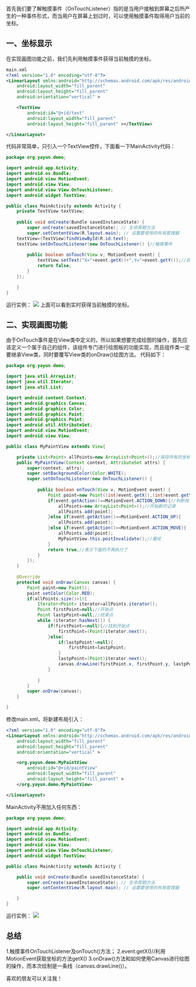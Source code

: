 首先我们要了解触摸事件（OnTouchListener）指的是当用户接触到屏幕之后所产生的一种事件形式，而当用户在屏幕上划过时，可以使用触摸事件取得用户当前的坐标。
## 一、坐标显示

在实现画图功能之前，我们先利用触摸事件获得当前触摸的坐标。
```xml
main.xml
<?xml version="1.0" encoding="utf-8"?>
<LinearLayout xmlns:android="http://schemas.android.com/apk/res/android"
    android:layout_width="fill_parent"
    android:layout_height="fill_parent"
    android:orientation="vertical" >

    <TextView
        android:id="@+id/text"
        android:layout_width="fill_parent"
        android:layout_height="fill_parent" ></TextView>

</LinearLayout>

```
代码非常简单，只引入一个TextView控件，下面看一下MainActivity代码：
```java
package org.yayun.demo;

import android.app.Activity;
import android.os.Bundle;
import android.view.MotionEvent;
import android.view.View;
import android.view.View.OnTouchListener;
import android.widget.TextView;

public class MainActivity extends Activity {
	private TextView textView;
	
	public void onCreate(Bundle savedInstanceState) {
		super.onCreate(savedInstanceState); // 生命周期方法
		super.setContentView(R.layout.main); // 设置要使用的布局管理器
	textView=(TextView)findViewById(R.id.text);
	textView.setOnTouchListener(new OnTouchListener() {//触摸事件
		
		public boolean onTouch(View v, MotionEvent event) {
			textView.setText("X="+event.getX()+",Y="+event.getY());//获取坐标
			return false;
		}
	});

	}
}
```
运行实例：
![](http://img.blog.csdn.net/20150530151639685?watermark/2/text/aHR0cDovL2Jsb2cuY3Nkbi5uZXQveWF5dW4wNTE2/font/5a6L5L2T/fontsize/400/fill/I0JBQkFCMA==/dissolve/70/gravity/Center)
上面可以看到实时获得当前触摸的坐标。
## 二、实现画图功能

由于OnTouch事件是在View类中定义的，所以如果想要完成绘图的操作，首先应该定义一个属于自己的组件，该组件专门进行绘图板的功能实现，而且组件类一定要继承View类，同时要覆写View类的onDraw()绘图方法。
代码如下：
```java
package org.yayun.demo;

import java.util.ArrayList;
import java.util.Iterator;
import java.util.List;

import android.content.Context;
import android.graphics.Canvas;
import android.graphics.Color;
import android.graphics.Paint;
import android.graphics.Point;
import android.util.AttributeSet;
import android.view.MotionEvent;
import android.view.View;

public class MyPaintView extends View{

	private List<Point> allPoints=new ArrayList<Point>();//保存所有的坐标点
	public MyPaintView(Context context, AttributeSet attrs) {
		super(context, attrs);
		super.setBackgroundColor(Color.WHITE);
		super.setOnTouchListener(new OnTouchListener() {
			
			public boolean onTouch(View v, MotionEvent event) {
				Point point=new Point((int)event.getX(),(int)event.getY());
				if(event.getAction()==MotionEvent.ACTION_DOWN){//判断按下
					allPoints=new ArrayList<Point>();//开始新的记录
					allPoints.add(point);
				}else if(event.getAction()==MotionEvent.ACTION_UP){
					allPoints.add(point);
				}else if(event.getAction()==MotionEvent.ACTION_MOVE){
					allPoints.add(point);
					MyPaintView.this.postInvalidate();//重绘
				}
				return true;//表示下面的不再执行了
			}
		});
	}
	
	@Override
	protected void onDraw(Canvas canvas) {
		Paint paint=new Paint();
		paint.setColor(Color.RED);
		if(allPoints.size()>1){
			Iterator<Point> iterator=allPoints.iterator();
			Point firstPoint=null;//开始点
			Point lastpPoint=null;//结束点
			while (iterator.hasNext()) {
				if(firstPoint==null){//找到开始点
					firstPoint=(Point)iterator.next();
				}else{
					if(lastpPoint!=null){
						firstPoint=lastpPoint;
					}
					lastpPoint=(Point)iterator.next();
					canvas.drawLine(firstPoint.x, firstPoint.y, lastpPoint.x, lastpPoint.y, paint);//画线
				}
				
			}
		}
		super.onDraw(canvas);
	}

}
```

修改main.xml，将新建布局引入：
```xml
<?xml version="1.0" encoding="utf-8"?>
<LinearLayout xmlns:android="http://schemas.android.com/apk/res/android"
    android:layout_width="fill_parent"
    android:layout_height="fill_parent"
    android:orientation="vertical" >

    <org.yayun.demo.MyPaintView
        android:id="@+id/paintView"
        android:layout_width="fill_parent"
        android:layout_height="fill_parent" >
    </org.yayun.demo.MyPaintView>

</LinearLayout>

```
MainActivity不用加入任何东西：
```java
package org.yayun.demo;

import android.app.Activity;
import android.os.Bundle;
import android.view.MotionEvent;
import android.view.View;
import android.view.View.OnTouchListener;
import android.widget.TextView;

public class MainActivity extends Activity {

	public void onCreate(Bundle savedInstanceState) {
		super.onCreate(savedInstanceState); // 生命周期方法
		super.setContentView(R.layout.main); // 设置要使用的布局管理器

	}
}

```
运行实例：
![](http://img.blog.csdn.net/20150530160208010?watermark/2/text/aHR0cDovL2Jsb2cuY3Nkbi5uZXQveWF5dW4wNTE2/font/5a6L5L2T/fontsize/400/fill/I0JBQkFCMA==/dissolve/70/gravity/Center)
## 总结

1.触摸事件OnTouchListener及onTouch()方法；
2.event.getX()//利用MotionEvent获取坐标的方法getX()
3.onDraw()方法和如何使用Canvas进行绘图的操作，而本次绘制是一条线（canvas.drawLine()）。
 
喜欢的朋友可以关注我！

 